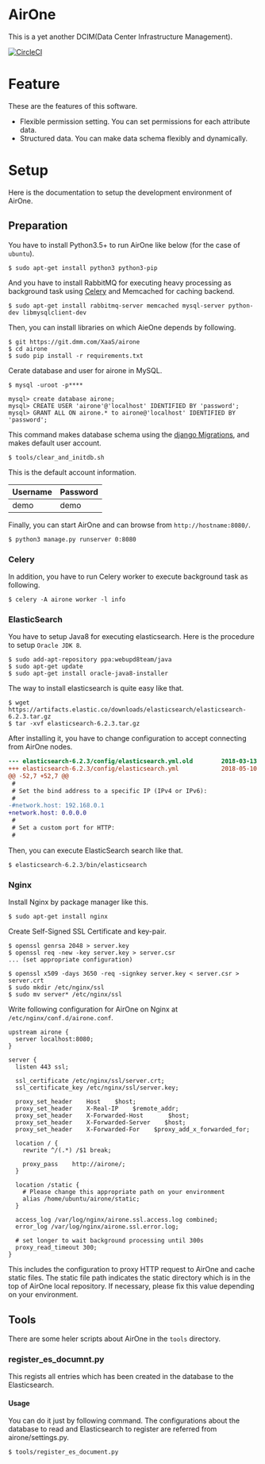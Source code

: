 # AirOne
This is a yet another DCIM(Data Center Infrastructure Management).

[![CircleCI](https://cci.dmm.com/gh/XaaS/airone.svg?style=shield&circle-token=30a830821a30ded88a93523a2312306f7d241540)](https://cci.dmm.com/gh/XaaS/airone)

# Feature
These are the features of this software.
- Flexible permission setting. You can set permissions for each attribute data.
- Structured data. You can make data schema flexibly and dynamically.

# Setup
Here is the documentation to setup the development environment of AirOne.

## Preparation
You have to install Python3.5+ to run AirOne like below (for the case of `ubuntu`).
```
$ sudo apt-get install python3 python3-pip
```

And you have to install RabbitMQ for executing heavy processing as background task using [Celery](http://docs.celeryproject.org/) and Memcached for caching backend.
```
$ sudo apt-get install rabbitmq-server memcached mysql-server python-dev libmysqlclient-dev
```

Then, you can install libraries on which AieOne depends by following.
```
$ git https://git.dmm.com/XaaS/airone
$ cd airone
$ sudo pip install -r requirements.txt
```

Cerate database and user for airone in MySQL.
```
$ mysql -uroot -p****

mysql> create database airone;
mysql> CREATE USER 'airone'@'localhost' IDENTIFIED BY 'password';
mysql> GRANT ALL ON airone.* to airone@'localhost' IDENTIFIED BY 'password';
```

This command makes database schema using the [django Migrations](https://docs.djangoproject.com/en/1.11/topics/migrations/), and makes default user account.
```
$ tools/clear_and_initdb.sh
```

This is the default account information.

| Username | Password |
|:---------|:---------|
| demo     | demo     |

Finally, you can start AirOne and can browse from `http://hostname:8080/`.
```
$ python3 manage.py runserver 0:8080
```

### Celery

In addition, you have to run Celery worker to execute background task as following.
```
$ celery -A airone worker -l info
```

### ElasticSearch
You have to setup Java8 for executing elasticsearch. Here is the procedure to setup `Oracle JDK 8`.
```
$ sudo add-apt-repository ppa:webupd8team/java
$ sudo apt-get update
$ sudo apt-get install oracle-java8-installer
```

The way to install elasticsearch is quite easy like that.
```
$ wget https://artifacts.elastic.co/downloads/elasticsearch/elasticsearch-6.2.3.tar.gz
$ tar -xvf elasticsearch-6.2.3.tar.gz
```

After installing it, you have to change configuration to accept connecting from AirOne nodes.
```diff
--- elasticsearch-6.2.3/config/elasticsearch.yml.old        2018-03-13 19:02:56.000000000 +0900
+++ elasticsearch-6.2.3/config/elasticsearch.yml            2018-05-10 16:35:25.872529462 +0900
@@ -52,7 +52,7 @@
 #
 # Set the bind address to a specific IP (IPv4 or IPv6):
 #
-#network.host: 192.168.0.1
+network.host: 0.0.0.0
 #
 # Set a custom port for HTTP:
 #
```

Then, you can execute ElasticSearch search like that.
```
$ elasticsearch-6.2.3/bin/elasticsearch
```

### Nginx
Install Nginx by package manager like this.
```
$ sudo apt-get install nginx
```

Create Self-Signed SSL Certificate and key-pair.
```
$ openssl genrsa 2048 > server.key
$ openssl req -new -key server.key > server.csr
... (set appropriate configuration)

$ openssl x509 -days 3650 -req -signkey server.key < server.csr > server.crt
$ sudo mkdir /etc/nginx/ssl
$ sudo mv server* /etc/nginx/ssl
```

Write following configuration for AirOne on Nginx at `/etc/nginx/conf.d/airone.conf`.
```
upstream airone {
  server localhost:8080;
}

server {
  listen 443 ssl;

  ssl_certificate /etc/nginx/ssl/server.crt;
  ssl_certificate_key /etc/nginx/ssl/server.key;

  proxy_set_header    Host    $host;
  proxy_set_header    X-Real-IP    $remote_addr;
  proxy_set_header    X-Forwarded-Host       $host;
  proxy_set_header    X-Forwarded-Server    $host;
  proxy_set_header    X-Forwarded-For    $proxy_add_x_forwarded_for;

  location / {
    rewrite ^/(.*) /$1 break;

    proxy_pass    http://airone/;
  }

  location /static {
    # Please change this appropriate path on your environment
    alias /home/ubuntu/airone/static;
  }

  access_log /var/log/nginx/airone.ssl.access.log combined;
  error_log /var/log/nginx/airone.ssl.error.log;

  # set longer to wait background processing until 300s
  proxy_read_timeout 300;
}
```

This includes the configuration to proxy HTTP request to AirOne and cache static files. The static file path indicates the static directory which is in the top of AirOne local repository. If necessary, please fix this value depending on your environment.

## Tools
There are some heler scripts about AirOne in the `tools` directory.

### register_es_documnt.py
This regists all entries which has been created in the database to the Elasticsearch.

#### Usage
You can do it just by following command. The configurations about the database to read and Elasticsearch to register are referred from airone/settings.py.

```
$ tools/register_es_document.py
```
